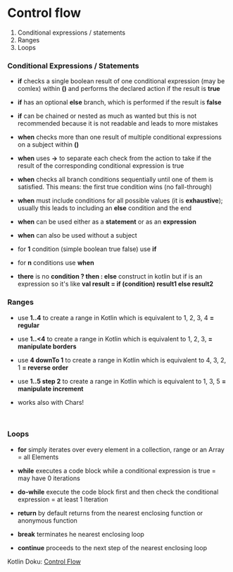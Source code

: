 # Control flow



1. Conditional expressions / statements
2. Ranges
3. Loops



### Conditional Expressions / Statements



* **if** checks a single boolean result of one conditional expression (may be comlex) within **()** and performs the declared action if the result is **true**
* **if** has an optional **else** branch, which is performed if the result is **false**
* **if** can be chained or nested as much as wanted but this is not recommended because it is not readable and leads to more mistakes



* **when** checks more than one result of multiple conditional expressions on a subject within **()**
* **when** uses **->** to separate each check from the action to take if the result of the corresponding conditional expression is true
* **when** checks all branch conditions sequentially until one of them is satisfied. This means: the first true condition wins (no fall-through)
* **when** must include conditions for all possible values (it is **exhaustive**); usually this leads to including an **else** condition and the end
* **when** can be used either as a **statement** or as an **expression**
* **when** can also be used without a subject



* for **1** condition (simple boolean true false) use **if**
* for **n** conditions use **when**
* **there** is no **condition ? then : else** construct in kotlin but if is an expression so it's like **val result = if (condition) result1 else result2**



### Ranges



* use **1..4** to create a range in Kotlin which is equivalent to 1, 2, 3, 4       **= regular**
* use **1..<4** to create a range in Kotlin which is equivalent to 1, 2, 3,        **= manipulate borders**
* use **4 downTo 1** to create a range in Kotlin which is equivalent to 4, 3, 2, 1 **= reverse order**
* use **1..5 step 2** to create a range in Kotlin which is equivalent to 1, 3, 5   **= manipulate increment**



* works also with Chars!

 

### Loops



* **for** simply iterates over every element in a collection, range or an Array        = all Elements         
* **while** executes a code block while a conditional expression is true               = may have 0 iterations
* **do-while** execute the code block first and then check the conditional expression  = at least 1 Iteration



* **return** by default returns from the nearest enclosing function or anonymous function
* **break** terminates he nearest enclosing loop                                         
* **continue** proceeds to the next step of the nearest enclosing loop                   



Kotlin Doku: [Control Flow](https://kotlinlang.org/docs/control-flow.html)

